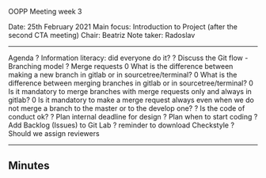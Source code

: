 OOPP Meeting week 3

Date: 25th February 2021
Main focus: Introduction to Project (after the second CTA meeting)
Chair: Beatriz
Note taker: Radoslav

________________________________________

Agenda
?	Information literacy: did everyone do it? 
?	Discuss the Git flow - Branching model
?	Merge requests 
	0	What is the difference between making a new branch in gitlab or in sourcetree/terminal?
	0	What is the difference between merging branches in gitlab or in sourcetree/terminal?
	0	Is it mandatory to merge branches with merge requests only and always in gitlab? 
	0	Is it mandatory to make a merge request always even when we do not merge a branch to the master or to the develop one?
?	Is the code of conduct ok?
?	Plan internal deadline for design
?	Plan when to start coding
?	Add Backlog (Issues) to Git Lab
?	reminder to download Checkstyle
?	Should we assign reviewers
________________________________________

Minutes
-	



